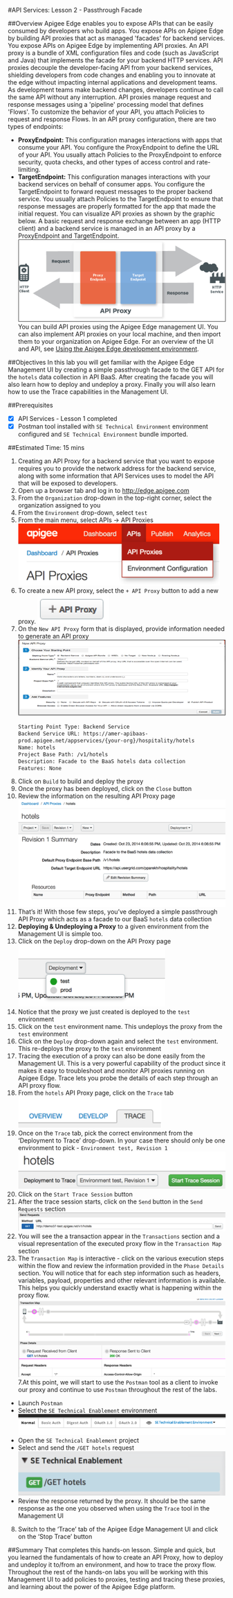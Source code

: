 #API Services: Lesson 2 - Passthrough Facade

##Overview
Apigee Edge enables you to expose APIs that can be easily consumed by developers who build apps. You expose APIs on Apigee Edge by building API proxies that act as managed 'facades' for backend services. 
You expose APIs on Apigee Edge by implementing API proxies. An API proxy is a bundle of XML configuration files and code (such as JavaScript and Java) that implements the facade for your backend HTTP services. API proxies decouple the developer-facing API from your backend services, shielding developers from code changes and enabling you to innovate at the edge without impacting internal applications and development teams. As development teams make backend changes, developers continue to call the same API without any interruption.
API proxies manage request and response messages using a 'pipeline' processing model that defines 'Flows'. To customize the behavior of your API, you attach Policies to request and response Flows. 
In an API proxy configuration, there are two types of endpoints: 
* **ProxyEndpoint:** This configuration manages interactions with apps that consume your API. You configure the ProxyEndpoint to define the URL of your API. You usually attach Policies to the ProxyEndpoint to enforce security, quota checks, and other types of access control and rate-limiting.
* **TargetEndpoint:** This configuration manages interactions with your backend services on behalf of consumer apps. You configure the TargetEndpoint to forward request messages to the proper backend service. You usually attach Policies to the TargetEndpoint to ensure that response messages are properly formatted for the app that made the initial request.
You can visualize API proxies as shown by the graphic below. A basic request and response exchange between an app (HTTP client) and a backend service is managed in an API proxy by a ProxyEndpoint and TargetEndpoint. 
![api_flow](./images/1_api_flow.png)
You can build API proxies using the Apigee Edge management UI. You can also implement API proxies on your local machine, and then import them to your organization on Apigee Edge. For an overview of the UI and API, see [Using the Apigee Edge development environment](http://apigee.com/docs/api-services/content/using-apigee-edge-development-environment).

##Objectives
In this lab you will get familiar with the Apigee Edge Management UI by creating a simple passthrough facade to the GET API for the `hotels` data collection in API BaaS. After creating the facade you will also learn how to deploy and undeploy a proxy. Finally you will also learn how to use the Trace capabilities in the Management UI.

##Prerequisites
- [x] API Services - Lesson 1 completed
- [x] Postman tool installed with `SE Technical Environment` environment configured and `SE Technical Environment` bundle imported.

##Estimated Time: 15 mins

1. Creating an API Proxy for a backend service that you want to expose requires you to provide the network address for the backend service, along with some information that API Services uses to model the API that will be exposed to developers.
 1. Open up a browser tab and log in to http://edge.apigee.com
 2. From the `Organization` drop-down in the top-right corner, select the organization assigned to you
 3. From the `Environment` drop-down, select `test`
 4. From the main menu, select APIs → API Proxies
    ![apis_tab.png](./images/2_apis_tab.png)
 5. To create a new API proxy, select the `+ API Proxy` button to add a new proxy.
 	![2_plus_api.png](./images/2_plus_api.png)
 6. On the `New API Proxy` form that is displayed, provide information needed to generate an API proxy
 	![3_api_create.png](./images/3_api_create.png)
 	```
 	Starting Point Type: Backend Service
	Backend Service URL: https://amer-apibaas-prod.apigee.net/appservices/{your-org}/hospitality/hotels
	Name: hotels
	Project Base Path: /v1/hotels
	Description: Facade to the BaaS hotels data collection
	Features: None
	```
 7. Click on `Build` to build and deploy the proxy
 8. Once the proxy has been deployed, click on the `Close` button
 9. Review the information on the resulting API Proxy page
 	![4_api_overview.png](./images/4_api_overview.png)
 10. That’s it! With those few steps, you’ve deployed a simple passthrough API Proxy which acts as a facade to our BaaS `hotels` data collection
2. **Deploying & Undeploying a Proxy** to a given environment from the Management UI is simple too.
 1. Click on the `Deploy` drop-down on the API Proxy page
 	![5_deployment.png](./images/5_deployment.png)
 2. Notice that the proxy we just created is deployed to the `test` environment
 3. Click on the `test` environment name. This undeploys the proxy from the `test` environment
 4. Click on the `Deploy` drop-down again and select the `test` environment. This re-deploys the proxy to the `test` environment
3. Tracing the execution of a proxy can also be done easily from the Management UI. This is a very powerful capability of the product since it makes it easy to troubleshoot and monitor API proxies running on Apigee Edge. Trace lets you probe the details of each step through an API proxy flow. 
 1. From the `hotels` API Proxy page, click on the `Trace` tab
 	![6_trace.png](./images/6_trace.png)
 2. Once on the `Trace` tab, pick the correct environment from the ‘Deployment to Trace’ drop-down. In your case there should only be one environment to pick - `Environment test, Revision 1`
 	![7_start_trace.png](./images/7_start_trace.png)
 3. Click on the `Start Trace Session` button
 4. After the trace session starts, click on the `Send` button in the `Send Requests` section
 	![8_send_request.png](./images/8_send_request.png)
 5. You will see the a transaction appear in the `Transactions` section and a visual representation of the executed proxy flow in the `Transaction Map` section
 6. The `Transaction Map` is interactive - click on the various execution steps within the flow and review the information provided in the `Phase Details` section. You will notice that for each step information such as headers, variables, payload, properties and other relevant information is available. This helps you quickly understand exactly what is happening within the proxy flow.
 	![9_trace_message.png](./images/9_trace_message.png)
 7.At this point, we will start to use the `Postman` tool as a client to invoke our proxy and continue to use `Postman` throughout the rest of the labs. 
   - Launch `Postman`
   - Select the `SE Technical Enablement` environment
   	![10_postman_overview.png](./images/10_postman_overview.png)
   - Open the `SE Technical Enablement` project
   - Select and send the `/GET hotels` request
   	![11_postman_collection.png](./images/11_postman_collection.png)
   - Review the response returned by the proxy. It should be the same response as the one you observed when using the `Trace` tool in the Management UI

 8. Switch to the ‘Trace’ tab of the Apigee Edge Management UI and click on the ‘Stop Trace’ button

##Summary
That completes this hands-on lesson. Simple and quick, but you learned the fundamentals of how to create an API Proxy, how to deploy and undeploy it to/from an environment, and how to trace the proxy flow. Throughout the rest of the hands-on labs you will be working with this Management UI to add policies to proxies, testing and tracing these proxies, and learning about the power of the Apigee Edge platform.








